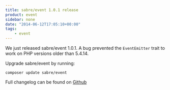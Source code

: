 ```yaml
---
title: sabre/event 1.0.1 release
product: event
sidebar: none
date: "2014-06-12T17:05:10+00:00"
tags:
    - event
---
```


We just released sabre/event 1.0.1. A bug prevented the `EventEmitter` trait
to work on PHP versions older than 5.4.14.

Upgrade sabre/event by running:

    composer update sabre/event

Full changelog can be found on [Github][1]

[1]: https://github.com/fruux/sabre-event/blob/master/ChangeLog
